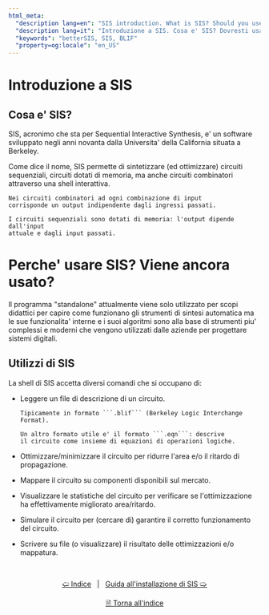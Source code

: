 ```yaml
---
html_meta:
  "description lang=en": "SIS introduction. What is SIS? Should you use it? How to use it."
  "description lang=it": "Introduzione a SIS. Cosa e' SIS? Dovresti usare SIS? Come usarlo."
  "keywords": "betterSIS, SIS, BLIF"
  "property=og:locale": "en_US"
---
```


# Introduzione a SIS

## Cosa e' SIS?

SIS, acronimo che sta per Sequential Interactive Synthesis, e' un software sviluppato negli anni novanta dalla Universita' della California situata a Berkeley.

Come dice il nome, SIS permette di sintetizzare (ed ottimizzare) circuiti sequenziali, circuiti dotati di memoria, 
ma anche circuiti combinatori attraverso una shell interattiva.

```{admonition} nota
Nei circuiti combinatori ad ogni combinazione di input 
corrisponde un output indipendente dagli ingressi passati.

I circuiti sequenziali sono dotati di memoria: l'output dipende dall'input
attuale e dagli input passati.
```

# Perche' usare SIS? Viene ancora usato?

Il programma "standalone" attualmente viene solo utilizzato per scopi didattici per capire come funzionano gli strumenti di sintesi automatica ma le sue funzionalita' interne e i suoi algoritmi sono alla base di strumenti piu' complessi e moderni che vengono utilizzati dalle aziende per progettare sistemi digitali.


## Utilizzi di SIS

La shell di SIS accetta diversi comandi che si occupano di:

* Leggere un file di descrizione di un circuito.
    ```{admonition} nota
    Tipicamente in formato ```.blif``` (Berkeley Logic Interchange Format).
    
    Un altro formato utile e' il formato ```.eqn```: descrive
    il circuito come insieme di equazioni di operazioni logiche.
    ```

* Ottimizzare/minimizzare il circuito per ridurre l'area e/o il ritardo di propagazione.

* Mappare il circuito su componenti disponibili sul mercato.

* Visualizzare le statistiche del circuito per verificare se l'ottimizzazione ha
effettivamente migliorato area/ritardo.

* Simulare il circuito per (cercare di) garantire il corretto funzionamento del circuito.

* Scrivere su file (o visualizzare) il risultato delle ottimizzazioni e/o mappatura.

<br>

<div align=center>

[🢠 Indice](./tutorials.md) &nbsp; | &nbsp; [Guida all'installazione di SIS 🢡](./002_installazione_sis.md)

[🗎 Torna all'indice](./tutorials.md)

</div>
